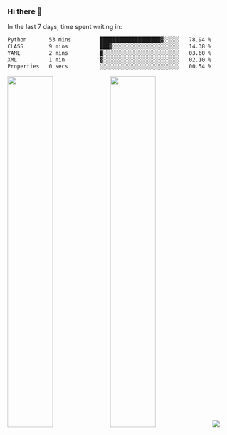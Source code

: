 ### Hi there 👋

In the last 7 days, time spent writing in:

<!--START_SECTION:waka-->

```txt
Python       53 mins         ███████████████████▓░░░░░   78.94 %
CLASS        9 mins          ███▓░░░░░░░░░░░░░░░░░░░░░   14.38 %
YAML         2 mins          █░░░░░░░░░░░░░░░░░░░░░░░░   03.60 %
XML          1 min           ▓░░░░░░░░░░░░░░░░░░░░░░░░   02.10 %
Properties   0 secs          ░░░░░░░░░░░░░░░░░░░░░░░░░   00.54 %
```

<!--END_SECTION:waka-->

<img src="https://wakatime.com/share/@jimtje/5d0c92de-08f8-4a72-8f2f-6a9693d1e318.svg" width=45% height=45%> <img src="https://wakatime.com/share/@jimtje/501498ae-bda5-4da7-a89d-b40bcdd5556d.svg" width=45% height=45%>
![](https://hit.yhype.me/github/profile?user_id=43537315)
